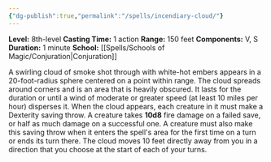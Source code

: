 ```yaml
---
{"dg-publish":true,"permalink":"/spells/incendiary-cloud/"}
---
```


**Level:** 8th-level
**Casting Time:** 1 action
**Range:** 150 feet
**Components:** V, S
**Duration:** 1 minute
**School:** [[Spells/Schools of Magic/Conjuration\|Conjuration]]

A swirling cloud of smoke shot through with white-hot embers appears in a 20-foot-radius sphere centered on a point within range. The cloud spreads around corners and is an area that is heavily obscured. It lasts for the duration or until a wind of moderate or greater speed (at least 10 miles per hour) disperses it.
When the cloud appears, each creature in it must make a Dexterity saving throw. A creature takes **10d8** fire damage on a failed save, or half as much damage on a successful one. A creature must also make this saving throw when it enters the spell's area for the first time on a turn or ends its turn there.
The cloud moves 10 feet directly away from you in a direction that you choose at the start of each of your turns.